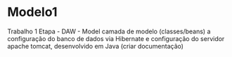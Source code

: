 # Modelo1
Trabalho 1 Etapa - DAW - Model camada de modelo (classes/beans) a configuração do banco de dados via Hibernate e configuração do servidor apache tomcat, desenvolvido em Java (criar documentação)
